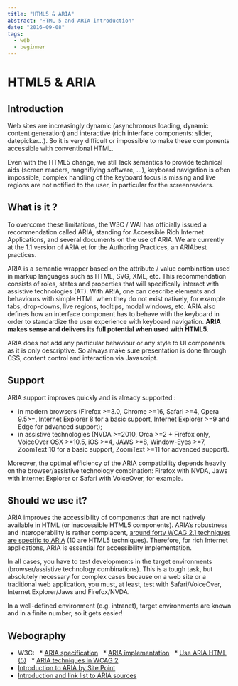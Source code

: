 ```yaml
---
title: "HTML5 & ARIA"
abstract: "HTML 5 and ARIA introduction"
date: "2016-09-08"
tags:
  - web
  - beginner
---
```


# <abbr>HTML5</abbr> & <abbr>ARIA</abbr>

## Introduction

Web sites are increasingly dynamic (asynchronous loading, dynamic content generation) and interactive (rich interface components: slider, datepicker…). So it is very difficult or impossible to make these components accessible with conventional <abbr>HTML</abbr>.

Even with the <abbr>HTML5</abbr> change, we still lack semantics to provide technical aids (screen readers, magnifiying software, …), keyboard navigation is often impossible, complex handling of the keyboard focus is missing and live regions are not notified to the user, in particular for the screenreaders.

## What is it ?

To overcome these limitations, the W3C&nbsp;/ WAI has officially issued a recommendation called <abbr>ARIA</abbr>, standing for Accessible Rich Internet Applications, and several documents on the use of <abbr>ARIA</abbr>. We are currently at the 1.1 version of <abbr>ARIA</abbr> et for the Authoring Practices, an <abbr>ARIA</abbr>best practices.

<abbr>ARIA</abbr> is a semantic wrapper based on the attribute&nbsp;/ value combination used in markup languages such as <abbr>HTML</abbr>, <abbr>SVG</abbr>, <abbr>XML</abbr>, etc. This recommendation consists of roles, states and properties that will specifically interact with assistive technologies (<abbr>AT</abbr>). With <abbr>ARIA</abbr>, one can describe elements and behaviours with simple HTML when they do not exist natively, for example tabs, drop-downs, live regions, tooltips, modal windows, etc. <abbr>ARIA</abbr> also defines how an interface component has to behave with the keyboard in order to standardize the user experience with keyboard navigation. **<abbr>ARIA</abbr> makes sense and delivers its full potential when used with <abbr>HTML5</abbr>**.

<abbr>ARIA</abbr> does not add any particular behaviour or any style to <abbr>UI</abbr> components as it is only descriptive. So always make sure presentation is done through <abbr>CSS</abbr>, content control and interaction via Javascript.

## Support

<abbr>ARIA</abbr> support improves quickly and is already supported :
- in modern browsers (Firefox >=3.0, Chrome >=16, Safari >=4, Opera 9.5>=, Internet Explorer 8 for a basic support, Internet Explorer >=9 and Edge for advanced support);
- in assistive technologies (<abbr>NVDA</abbr> >=2010, Orca >=2 + Firefox only, VoiceOver <abbr>OSX</abbr> >=10.5, iOS >=4, JAWS >=8, Window-Eyes >=7, ZoomText 10 for a basic support, ZoomText >=11 for advanced support). 

Moreover, the optimal efficiency of the <abbr>ARIA</abbr> compatibility depends heavily on the browser/assistive technology combination: Firefox with <abbr>NVDA</abbr>, Jaws with Internet Explorer or Safari with VoiceOver, for example.

## Should we use it?

<abbr>ARIA</abbr> improves the accessibility of components that are not natively available in HTML (or inaccessible <abbr>HTML5</abbr> components). <abbr>ARIA</abbr>’s robustness and interoperability is rather complacent, [around forty <abbr>WCAG</abbr> 2.1 techniques are specific to <abbr>ARIA</abbr>](https://www.w3.org/WAI/GL/wiki/Category:ARIA_Techniques) (10 are <abbr>HTML5</abbr> techniques). Therefore, for rich Internet applications, <abbr>ARIA</abbr> is essential for accessibility implementation.

In all cases, you have to test developments in the target environments (browser/assistive technology combinations). This is a tough task, but absolutely necessary for complex cases because on a web site or a traditional web application, you must, at least, test with Safari/VoiceOver, Internet Explorer/Jaws and Firefox/<abbr>NVDA</abbr>.

In a well-defined environment (e.g. intranet), target environments are known and in a finite number, so it gets easier!

## Webography
* W3C:
  * [<abbr>ARIA</abbr> specification](http://www.w3.org/TR/wai-aria/)
  * [<abbr>ARIA</abbr> implementation](http://www.w3.org/TR/wai-aria-practices/)
  * [Use <abbr>ARIA</abbr> HTML (5)](http://www.w3.org/TR/aria-in-html/)
  * [<abbr>ARIA</abbr> techniques in <abbr>WCAG</abbr> 2](https://www.w3.org/WAI/GL/wiki/Category:ARIA_Techniques)
* [Introduction to <abbr>ARIA</abbr> by Site Point](http://www.sitepoint.com/introduction-wai-aria/)
* [Introduction and link list to <abbr>ARIA</abbr> sources](http://developer.mozilla.org/fr/docs/Accessibilit%C3%A9/ARIA)
